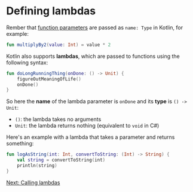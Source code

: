 # Defining lambdas
Rember that [function parameters](02-00-functions.md) are passed as `name: Type` in Kotlin, for example:

```kotlin
fun multiplyBy2(value: Int) = value * 2
```

Kotlin also supports **lambdas**, which are passed to functions using the following syntax:

```kotlin
fun doLongRunningThing(onDone: () -> Unit) {
    figureOutMeaningOfLife()
    onDone()
}
```

So here the **name** of the lambda parameter is `onDone` and its **type** is `() -> Unit`:
* `()`: the lambda takes no arguments
* `Unit`: the lambda returns nothing (equivalent to `void` in C#)

Here's an example with a lambda that takes a parameter and returns something:

```kotlin
fun logAsString(int: Int, convertToString: (Int) -> String) {
    val string = convertToString(int)
    println(string)
}
```

[Next: Calling lambdas](05-03-calling-lambdas.md)
